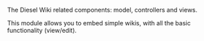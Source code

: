 The Diesel Wiki related components: model, controllers and views.

This module allows you to embed simple wikis, with all the basic functionality (view/edit).
